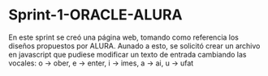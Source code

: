 # Sprint-1-ORACLE-ALURA
En este sprint se creó una página web, tomando como referencia los diseños propuestos
por ALURA.
Aunado a esto, se solicitó crear un archivo en javascript que pudiese modificar un texto de entrada
cambiando las vocales: o -> ober, e -> enter, i -> imes, a -> ai, u -> ufat
